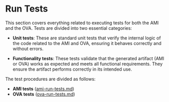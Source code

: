 # Run Tests

This section covers everything related to executing tests for both the AMI and the OVA. Tests are divided into two essential categories:

- **Unit tests**: These are standard unit tests that verify the internal logic of the code related to the AMI and OVA, ensuring it behaves correctly and without errors.

- **Functionality tests**: These tests validate that the generated artifact (AMI or OVA) works as expected and meets all functional requirements. They ensure the artifact performs correctly in its intended use.

The test procedures are divided as follows:

- **AMI tests** ([ami-run-tests.md](ami/ami-run-tests.md))
- **OVA tests** ([ova-run-tests.md](ova/ova-run-tests.md))
